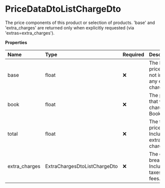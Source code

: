 # PriceDataDtoListChargeDto

The price components of this product or selection of products.
'base' and 'extra_charges' are returned only when explicitly requested (via 'extras=extra_charges').

**Properties**

| Name          | Type                         | Required | Description                                         |
| :------------ | :--------------------------- | :------- | :-------------------------------------------------- |
| base          | float                        | ❌       | The base price. Does not include any extra charges. |
| book          | float                        | ❌       | The price that will be charged by Booking.com.      |
| total         | float                        | ❌       | The total price. Includes all extra charges.        |
| extra_charges | ExtraChargesDtoListChargeDto | ❌       | The charge breakdown. Includes taxes and fees.      |

<!-- This file was generated by liblab | https://liblab.com/ -->

